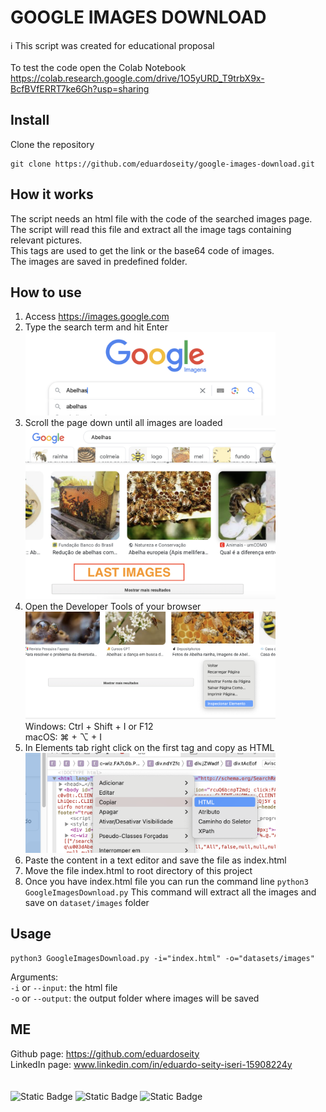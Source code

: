 # GOOGLE IMAGES DOWNLOAD
ℹ️ This script was created for educational proposal
<br><br>
To test the code open the Colab Notebook<br>
https://colab.research.google.com/drive/1O5yURD_T9trbX9x-BcfBVfERRT7ke6Gh?usp=sharing
## Install
Clone the repository
```
git clone https://github.com/eduardoseity/google-images-download.git
```
## How it works
The script needs an html file with the code of the searched images page.<br>
The script will read this file and extract all the image tags containing relevant pictures.<br>
This tags are used to get the link or the base64 code of images.<br>
The images are saved in predefined folder.
## How to use
1. Access <a href="https://images.google.com" target="_blank">https://images.google.com</a>
2. Type the search term and hit Enter<br><img src="images/how_to_01.png" width=400>
3. Scroll the page down until all images are loaded<br><img src="images/how_to_02.png" width=400>
4. Open the Developer Tools of your browser<br><img src="images/how_to_03.png" width=400><br>
Windows: Ctrl + Shift + I or F12<br>
macOS: ⌘ + ⌥ + I<br>
5. In Elements tab right click on the first <html> tag and copy as HTML<br><img src="images/how_to_04.png" width=400>
6. Paste the content in a text editor and save the file as index.html
7. Move the file index.html to root directory of this project
8. Once you have index.html file you can run the command line
```python3 GoogleImagesDownload.py```
This command will extract all the images and save on `dataset/images` folder
## Usage
```
python3 GoogleImagesDownload.py -i="index.html" -o="datasets/images"
```
Arguments:<br>
`-i` or `--input`: the html file<br>
`-o` or `--output`: the output folder where images will be saved
## ME
Github page: https://github.com/eduardoseity<br>
LinkedIn page: www.linkedin.com/in/eduardo-seity-iseri-15908224y<br>
<br><br>
![Static Badge](https://img.shields.io/badge/Python-8A2BE2)
![Static Badge](https://img.shields.io/badge/WebScraping-FFFF4F)
![Static Badge](https://img.shields.io/badge/BeautifulSoup-42FF43)
<br>
